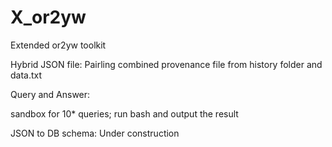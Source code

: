 # X_or2yw
Extended or2yw toolkit 

Hybrid JSON file:
Pairling combined provenance file from history folder and data.txt

Query and Answer:

sandbox for 10* queries; 
run bash and output the result


JSON to DB schema:
Under construction
